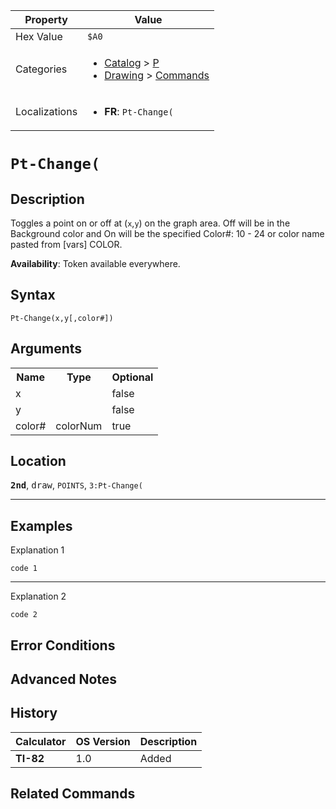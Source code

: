 | Property      | Value |
|---------------|-------|
| Hex Value     | `$A0`|
| Categories    | <ul><li>[Catalog](<../categories/Catalog.md>) > [P](<../categories/Catalog.md#P>)</li><li>[Drawing](<../categories/Drawing.md>) > [Commands](<../categories/Drawing.md#Commands>)</li></ul> |
| Localizations | <ul><li><b>FR</b>: `Pt-Change(`</li></ul> |

# `Pt-Change(`

## Description
Toggles a point on or off at (`x`,`y`) on the graph area. Off will be in the Background color and On will be the specified
Color#: 10 - 24 or color name pasted from [vars] COLOR.


<b>Availability</b>: Token available everywhere.

## Syntax
`Pt-Change(x,y[,color#])`

## Arguments
<table>
<tr><th>Name</th><th>Type</th><th>Optional</th></tr>

<tr><td>x</td><td></td><td>false</td></tr>

<tr><td>y</td><td></td><td>false</td></tr>

<tr><td>color#</td><td>colorNum</td><td>true</td></tr>

</table>

## Location
<tt><kbd><b>2nd</b></kbd></tt>, <kbd>draw</kbd>, `POINTS`, `3:Pt-Change(`
<hr>

## Examples

Explanation 1
```ti-basic
code 1
```
---
Explanation 2
```ti-basic
code 2
```

## Error Conditions


## Advanced Notes


## History
| Calculator | OS Version | Description |
|------------|------------|-------------|
| <b>TI-82</b> | 1.0 | Added

## Related Commands

    